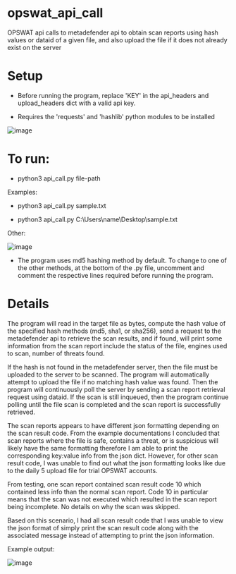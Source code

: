 # opswat_api_call
OPSWAT api calls to metadefender api to obtain scan reports using hash values or dataid of a given file, and also upload the file if it does not already exist on the server

# Setup

- Before running the program, replace 'KEY' in the api_headers and upload_headers dict with a valid api key.

- Requires the 'requests' and 'hashlib' python modules to be installed

![image](https://user-images.githubusercontent.com/59483688/125090423-50803980-e09d-11eb-869c-b9b93a2b221e.png)


# To run:
* python3 api_call.py file-path


Examples:

* python3 api_call.py sample.txt

* python3 api_call.py C:\Users\name\Desktop\sample.txt

Other:

![image](https://user-images.githubusercontent.com/59483688/125092380-4eb77580-e09f-11eb-81dc-64cbdd3cdbd7.png)

* The program uses md5 hashing method by default. To change to one of the other methods, at the bottom of the .py file, uncomment and comment the respective lines required before running the program.


# Details

The program will read in the target file as bytes, compute the hash value of the specified hash methods (md5, sha1, or sha256), send a request to the metadefender api to retrieve the scan results, and if found, will print some information from the scan report include the status of the file, engines used to scan, number of threats found.

If the hash is not found in the metadefender server, then the file must be uploaded to the server to be scanned. The program will automatically attempt to upload the file if no matching hash value was found. Then the program will continuously poll the server by sending a scan report retrieval request using dataid. If the scan is still inqueued, then the program continue polling until the file scan is completed and the scan report is successfully retrieved.

The scan reports appears to have different json formatting depending on the scan result code. From the example documentations I concluded that scan reports where the file is safe, contains a threat, or is suspicious will likely have the same formatting therefore I am able to print the corresponding key:value info from the json dict. However, for other scan result code, I was unable to find out what the json formatting looks like due to the daily 5 upload file for trial OPSWAT accounts.

From testing, one scan report contained scan result code 10 which contained less info than the normal scan report. Code 10 in particular means that the scan was not executed which resulted in the scan report being incomplete. No details on why the scan was skipped.

Based on this scenario, I had all scan result code that I was unable to view the json format of simply print the scan result code along with the associated message instead of attempting to print the json information.


Example output:


![image](https://user-images.githubusercontent.com/59483688/125090000-df408680-e09c-11eb-9469-b8ae88ab41af.png)
